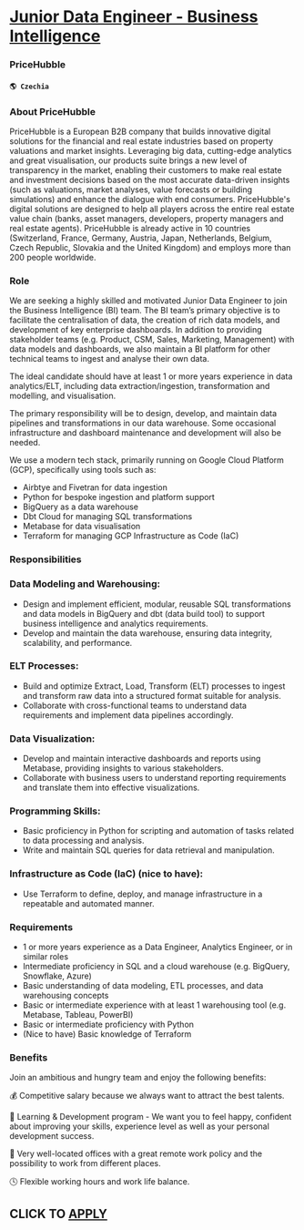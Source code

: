 # [Junior Data Engineer - Business Intelligence](https://www.remotewlb.com/apply/junior-data-engineer-business-intelligence-82651)  
### PriceHubble  
#### `🌎 Czechia`  

### **About PriceHubble**

PriceHubble is a European B2B company that builds innovative digital solutions for the financial and real estate industries based on property valuations and market insights. Leveraging big data, cutting-edge analytics and great visualisation, our products suite brings a new level of transparency in the market, enabling their customers to make real estate and investment decisions based on the most accurate data-driven insights (such as valuations, market analyses, value forecasts or building simulations) and enhance the dialogue with end consumers. PriceHubble's digital solutions are designed to help all players across the entire real estate value chain (banks, asset managers, developers, property managers and real estate agents). PriceHubble is already active in 10 countries (Switzerland, France, Germany, Austria, Japan, Netherlands, Belgium, Czech Republic, Slovakia and the United Kingdom) and employs more than 200 people worldwide.

### **Role**

We are seeking a highly skilled and motivated Junior Data Engineer to join the Business Intelligence (BI) team. The BI team’s primary objective is to facilitate the centralisation of data, the creation of rich data models, and development of key enterprise dashboards. In addition to providing stakeholder teams (e.g. Product, CSM, Sales, Marketing, Management) with data models and dashboards, we also maintain a BI platform for other technical teams to ingest and analyse their own data.

The ideal candidate should have at least 1 or more years experience in data analytics/ELT, including data extraction/ingestion, transformation and modelling, and visualisation.

The primary responsibility will be to design, develop, and maintain data pipelines and transformations in our data warehouse. Some occasional infrastructure and dashboard maintenance and development will also be needed.

We use a modern tech stack, primarily running on Google Cloud Platform (GCP), specifically using tools such as:

  * Airbtye and Fivetran for data ingestion
  * Python for bespoke ingestion and platform support
  * BigQuery as a data warehouse
  * Dbt Cloud for managing SQL transformations
  * Metabase for data visualisation
  * Terraform for managing GCP Infrastructure as Code (IaC)

###  **Responsibilities**

### Data Modeling and Warehousing:

  * Design and implement efficient, modular, reusable SQL transformations and data models in BigQuery and dbt (data build tool) to support business intelligence and analytics requirements.
  * Develop and maintain the data warehouse, ensuring data integrity, scalability, and performance.

### ELT Processes:

  * Build and optimize Extract, Load, Transform (ELT) processes to ingest and transform raw data into a structured format suitable for analysis.
  * Collaborate with cross-functional teams to understand data requirements and implement data pipelines accordingly.

### Data Visualization:

  * Develop and maintain interactive dashboards and reports using Metabase, providing insights to various stakeholders.
  * Collaborate with business users to understand reporting requirements and translate them into effective visualizations.

### Programming Skills:

  * Basic proficiency in Python for scripting and automation of tasks related to data processing and analysis.
  * Write and maintain SQL queries for data retrieval and manipulation.

### Infrastructure as Code (IaC) (nice to have):

  * Use Terraform to define, deploy, and manage infrastructure in a repeatable and automated manner.

### Requirements

  * 1 or more years experience as a Data Engineer, Analytics Engineer, or in similar roles
  * Intermediate proficiency in SQL and a cloud warehouse (e.g. BigQuery, Snowflake, Azure)
  * Basic understanding of data modeling, ETL processes, and data warehousing concepts
  * Basic or intermediate experience with at least 1 warehousing tool (e.g. Metabase, Tableau, PowerBI)
  * Basic or intermediate proficiency with Python
  * (Nice to have) Basic knowledge of Terraform

### Benefits

Join an ambitious and hungry team and enjoy the following benefits:

💰 Competitive salary because we always want to attract the best talents.

📘 Learning & Development program - We want you to feel happy, confident about improving your skills, experience level as well as your personal development success.

🏢 Very well-located offices with a great remote work policy and the possibility to work from different places.

🕓 Flexible working hours and work life balance.

  
## CLICK TO [APPLY](https://www.remotewlb.com/apply/junior-data-engineer-business-intelligence-82651)

